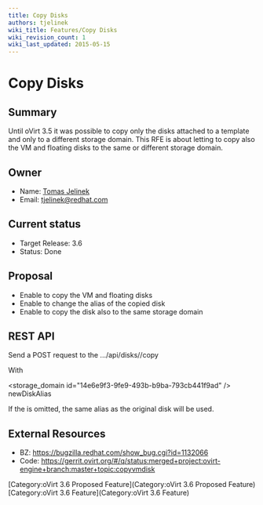 ```yaml
---
title: Copy Disks
authors: tjelinek
wiki_title: Features/Copy Disks
wiki_revision_count: 1
wiki_last_updated: 2015-05-15
---
```


# Copy Disks

## Summary

Until oVirt 3.5 it was possible to copy only the disks attached to a template and only to a different storage domain. This RFE is about letting to copy also the VM and floating disks to the same or different storage domain.

## Owner

*   Name: [Tomas Jelinek](User:TJelinek)
*   Email: <tjelinek@redhat.com>

## Current status

*   Target Release: 3.6
*   Status: Done

## Proposal

*   Enable to copy the VM and floating disks
*   Enable to change the alias of the copied disk
*   Enable to copy the disk also to the same storage domain

## REST API

Send a POST request to the .../api/disks/<disk id>/copy

With

<action> <storage_domain id="14e6e9f3-9fe9-493b-b9ba-793cb441f9ad" /> <disk><alias>newDiskAlias</alias></disk> </action>

If the <disk><alias> is omitted, the same alias as the original disk will be used.

## External Resources

*   BZ: <https://bugzilla.redhat.com/show_bug.cgi?id=1132066>
*   Code: <https://gerrit.ovirt.org/#/q/status:merged+project:ovirt-engine+branch:master+topic:copyvmdisk>

[Category:oVirt 3.6 Proposed Feature](Category:oVirt 3.6 Proposed Feature) [Category:oVirt 3.6 Feature](Category:oVirt 3.6 Feature)
